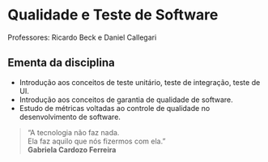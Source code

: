 # Qualidade e Teste de Software

Professores: Ricardo Beck e Daniel Callegari

## Ementa da disciplina

- Introdução aos conceitos de teste unitário, teste de integração, teste de UI.
- Introdução aos conceitos de garantia de qualidade de software.
- Estudo de métricas voltadas ao controle de qualidade no desenvolvimento de software.

> “A tecnologia não faz nada.  
> Ela faz aquilo que nós fizermos com ela.”  
> **Gabriela Cardozo Ferreira**
